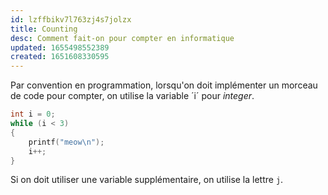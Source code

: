 ```yaml
---
id: lzffbikv7l763zj4s7jolzx
title: Counting
desc: Comment fait-on pour compter en informatique
updated: 1655498552389
created: 1651608330595
---
```


Par convention en programmation, lorsqu'on doit implémenter un morceau de code pour compter, on utilise la variable ´i´ pour *integer*.

```c
int i = 0;
while (i < 3)
{
    printf("meow\n");
    i++;
}
```

Si on doit utiliser une variable supplémentaire, on utilise la lettre `j`.